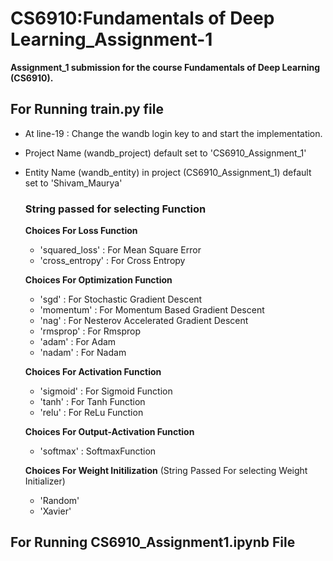 # CS6910:Fundamentals of Deep Learning_Assignment-1
**Assignment_1 submission for the course Fundamentals of Deep Learning (CS6910).**
## For Running train.py file
* At line-19 : Change the wandb login key to and start the implementation.
* Project Name (wandb_project) default set to 'CS6910_Assignment_1'
* Entity Name (wandb_entity) in project (CS6910_Assignment_1) default set to 'Shivam_Maurya'

  ### String passed for selecting Function
  
  **Choices For Loss Function**
  * 'squared_loss' : For Mean Square Error
  * 'cross_entropy' : For Cross Entropy

  **Choices For Optimization Function**
  * 'sgd' : For Stochastic Gradient Descent
  * 'momentum' : For Momentum Based Gradient Descent
  * 'nag' : For Nesterov Accelerated Gradient Descent
  * 'rmsprop' : For Rmsprop
  * 'adam' : For Adam
  * 'nadam' : For Nadam

  **Choices For Activation Function**
  * 'sigmoid' : For Sigmoid Function
  * 'tanh' : For Tanh Function
  * 'relu' : For ReLu Function

  **Choices For Output-Activation Function**
  * 'softmax' : SoftmaxFunction
  
  **Choices For Weight Initilization** (String Passed For selecting Weight Initializer)
  * 'Random' 
  * 'Xavier'
  
## For Running CS6910_Assignment1.ipynb File
